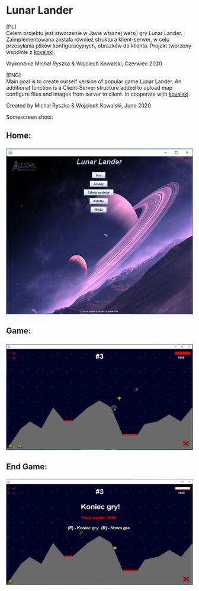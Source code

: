 # Lunar Lander

[PL]\
Celem projektu jest stworzenie w Javie własnej wersji gry Lunar Lander. 
Zaimplementowana została również struktura klient-serwer, w celu przesyłania plików konfiguracyjnych, obrazków do klienta.
Projekt tworzony wspólnie z [kovalskj](https://github.com/kovalskj).


Wykonanie Michał Ryszka & Wojciech Kowalski, Czerwiec 2020


[ENG]\
Main goal is to create ourself version of popular game Lunar Lander.
An additional function is a Client-Server structure added to upload map configure files and images from server to client. 
In cooperate with [kovalskj](https://github.com/kovalskj).


Created by Michał Ryszka & Wojciech Kowalski, June 2020 

Somescreen shots:

## Home: <h3>
![Home](/readme_img/home.PNG)
  
## Game: <h3>
![Game](/readme_img/game.PNG)
  
## End Game: <h3>
![End game](/readme_img/end.PNG)

